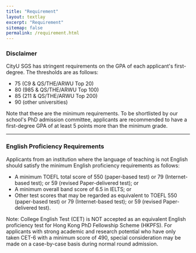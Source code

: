 ```yaml
---
title: "Requirement"
layout: textlay
excerpt: "Requirement"
sitemap: false
permalink: /requirement.html
---
```

### Disclaimer
CityU SGS has stringent requirements on the GPA of each applicant's first-degree. 
The thresholds are as follows:
- 75 (C9 & QS/THE/ARWU Top 20)
- 80 (985 & QS/THE/ARWU Top 100)
- 85 (211 & QS/THE/ARWU Top 200)
- 90 (other universities)

Note that these are the minimum requirements. To be shortlisted by our school's PhD admission committee, applicants are recommended to have a first-degree GPA of at least 5 points more than the minimum grade.

***
### English Proficiency Requirements
Applicants from an institution where the language of teaching is not English should satisfy the minimum English proficiency requirements as follows:
- A minimum TOEFL total score of 550 (paper-based test) or 79 (Internet-based test); or 59 (revised Paper-delivered test); or
- A minimum overall band score of 6.5 in IELTS; or
- Other test scores that may be regarded as equivalent to TOEFL 550 (paper-based test) or 79 (Internet-based test); or 59 (revised Paper-delivered test).

Note: College English Test (CET) is NOT accepted as an equivalent English proficiency test for Hong Kong PhD Fellowship Scheme (HKPFS). For applicants with strong academic and research potential who have only taken CET-6 with a minimum score of 490, special consideration may be made on a case-by-case basis during normal round admission.